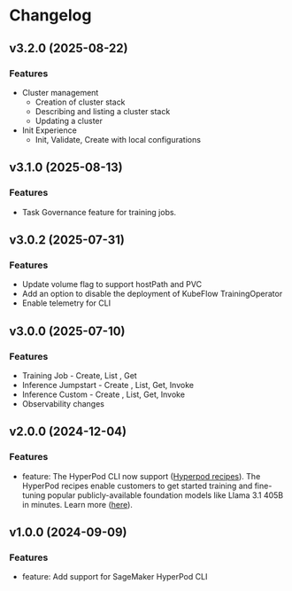 # Changelog

## v3.2.0 (2025-08-22)

### Features

 * Cluster management 
   * Creation of cluster stack 
   * Describing and listing a cluster stack 
   * Updating a cluster 
 * Init Experience 
   * Init, Validate, Create with local configurations
 

## v3.1.0 (2025-08-13)

### Features
 * Task Governance feature for training jobs.


## v3.0.2 (2025-07-31)

### Features

 * Update volume flag to support hostPath and PVC
 * Add an option to disable the deployment of KubeFlow TrainingOperator
 * Enable telemetry for CLI

## v3.0.0 (2025-07-10)

### Features

 * Training Job - Create, List , Get 
 * Inference Jumpstart - Create , List, Get, Invoke
 * Inference Custom - Create , List, Get, Invoke
 * Observability changes

## v2.0.0 (2024-12-04)

### Features

- feature: The HyperPod CLI now support ([Hyperpod recipes](https://github.com/aws/sagemaker-hyperpod-recipes.git)). The HyperPod recipes enable customers to get started training and fine-tuning popular publicly-available foundation models like Llama 3.1 405B in minutes. Learn more ([here](https://github.com/aws/sagemaker-hyperpod-recipes.git)).

## v1.0.0 (2024-09-09)

### Features

- feature: Add support for SageMaker HyperPod CLI
